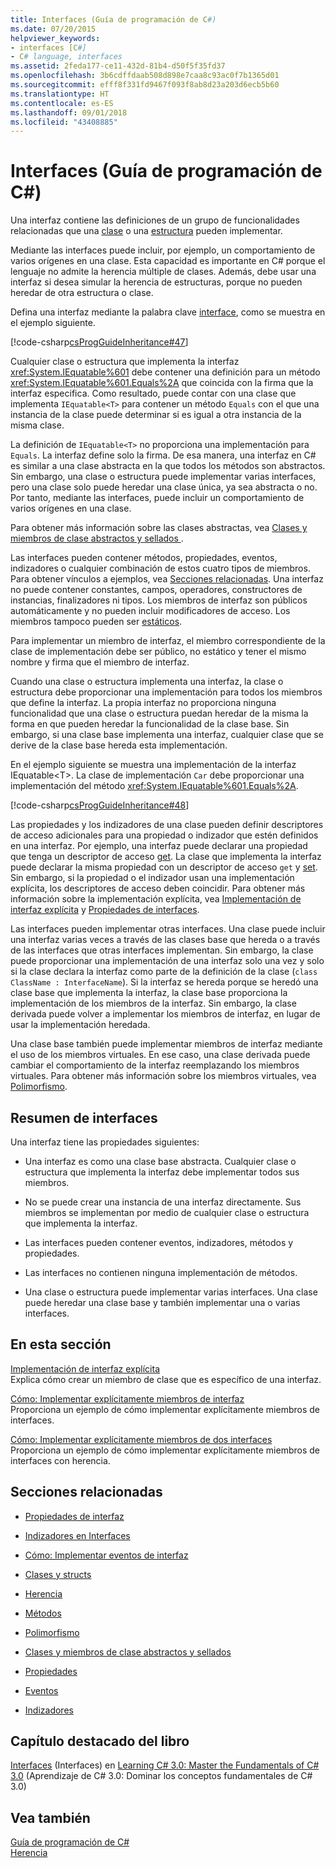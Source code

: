 ```yaml
---
title: Interfaces (Guía de programación de C#)
ms.date: 07/20/2015
helpviewer_keywords:
- interfaces [C#]
- C# language, interfaces
ms.assetid: 2feda177-ce11-432d-81b4-d50f5f35fd37
ms.openlocfilehash: 3b6cdffdaab508d898e7caa8c93ac0f7b1365d01
ms.sourcegitcommit: efff8f331fd9467f093f8ab8d23a203d6ecb5b60
ms.translationtype: HT
ms.contentlocale: es-ES
ms.lasthandoff: 09/01/2018
ms.locfileid: "43408885"
---
```

# <a name="interfaces-c-programming-guide"></a>Interfaces (Guía de programación de C#)
Una interfaz contiene las definiciones de un grupo de funcionalidades relacionadas que una [clase](../../../csharp/language-reference/keywords/class.md) o una [estructura](../../../csharp/language-reference/keywords/struct.md) pueden implementar.  
  
 Mediante las interfaces puede incluir, por ejemplo, un comportamiento de varios orígenes en una clase. Esta capacidad es importante en C# porque el lenguaje no admite la herencia múltiple de clases. Además, debe usar una interfaz si desea simular la herencia de estructuras, porque no pueden heredar de otra estructura o clase.  
  
 Defina una interfaz mediante la palabra clave [interface](../../../csharp/language-reference/keywords/interface.md), como se muestra en el ejemplo siguiente.  
  
 [!code-csharp[csProgGuideInheritance#47](../../../csharp/programming-guide/classes-and-structs/codesnippet/CSharp/interfaces_1.cs)]  
  
 Cualquier clase o estructura que implementa la interfaz <xref:System.IEquatable%601> debe contener una definición para un método <xref:System.IEquatable%601.Equals%2A> que coincida con la firma que la interfaz especifica. Como resultado, puede contar con una clase que implementa `IEquatable<T>` para contener un método `Equals` con el que una instancia de la clase puede determinar si es igual a otra instancia de la misma clase.  
  
 La definición de `IEquatable<T>` no proporciona una implementación para `Equals`. La interfaz define solo la firma. De esa manera, una interfaz en C# es similar a una clase abstracta en la que todos los métodos son abstractos. Sin embargo, una clase o estructura puede implementar varias interfaces, pero una clase solo puede heredar una clase única, ya sea abstracta o no. Por tanto, mediante las interfaces, puede incluir un comportamiento de varios orígenes en una clase.  
  
 Para obtener más información sobre las clases abstractas, vea [Clases y miembros de clase abstractos y sellados ](../../../csharp/programming-guide/classes-and-structs/abstract-and-sealed-classes-and-class-members.md).  
  
 Las interfaces pueden contener métodos, propiedades, eventos, indizadores o cualquier combinación de estos cuatro tipos de miembros. Para obtener vínculos a ejemplos, vea [Secciones relacionadas](../../../csharp/programming-guide/interfaces/index.md#BKMK_RelatedSections). Una interfaz no puede contener constantes, campos, operadores, constructores de instancias, finalizadores ni tipos. Los miembros de interfaz son públicos automáticamente y no pueden incluir modificadores de acceso. Los miembros tampoco pueden ser [estáticos](../../../csharp/language-reference/keywords/static.md).  
  
 Para implementar un miembro de interfaz, el miembro correspondiente de la clase de implementación debe ser público, no estático y tener el mismo nombre y firma que el miembro de interfaz.  
  
 Cuando una clase o estructura implementa una interfaz, la clase o estructura debe proporcionar una implementación para todos los miembros que define la interfaz. La propia interfaz no proporciona ninguna funcionalidad que una clase o estructura puedan heredar de la misma la forma en que pueden heredar la funcionalidad de la clase base. Sin embargo, si una clase base implementa una interfaz, cualquier clase que se derive de la clase base hereda esta implementación.  
  
 En el ejemplo siguiente se muestra una implementación de la interfaz IEquatable<T\>. La clase de implementación `Car` debe proporcionar una implementación del método <xref:System.IEquatable%601.Equals%2A>.  
  
 [!code-csharp[csProgGuideInheritance#48](../../../csharp/programming-guide/classes-and-structs/codesnippet/CSharp/interfaces_2.cs)]  
  
 Las propiedades y los indizadores de una clase pueden definir descriptores de acceso adicionales para una propiedad o indizador que estén definidos en una interfaz. Por ejemplo, una interfaz puede declarar una propiedad que tenga un descriptor de acceso [get](../../../csharp/language-reference/keywords/get.md). La clase que implementa la interfaz puede declarar la misma propiedad con un descriptor de acceso `get` y [set](../../../csharp/language-reference/keywords/set.md). Sin embargo, si la propiedad o el indizador usan una implementación explícita, los descriptores de acceso deben coincidir. Para obtener más información sobre la implementación explícita, vea [Implementación de interfaz explícita](../../../csharp/programming-guide/interfaces/explicit-interface-implementation.md) y [Propiedades de interfaces](../../../csharp/programming-guide/classes-and-structs/interface-properties.md).  
  
 Las interfaces pueden implementar otras interfaces. Una clase puede incluir una interfaz varias veces a través de las clases base que hereda o a través de las interfaces que otras interfaces implementan. Sin embargo, la clase puede proporcionar una implementación de una interfaz solo una vez y solo si la clase declara la interfaz como parte de la definición de la clase (`class ClassName : InterfaceName`). Si la interfaz se hereda porque se heredó una clase base que implementa la interfaz, la clase base proporciona la implementación de los miembros de la interfaz. Sin embargo, la clase derivada puede volver a implementar los miembros de interfaz, en lugar de usar la implementación heredada.  
  
 Una clase base también puede implementar miembros de interfaz mediante el uso de los miembros virtuales. En ese caso, una clase derivada puede cambiar el comportamiento de la interfaz reemplazando los miembros virtuales. Para obtener más información sobre los miembros virtuales, vea [Polimorfismo](../../../csharp/programming-guide/classes-and-structs/polymorphism.md).  
  
## <a name="interfaces-summary"></a>Resumen de interfaces  
 Una interfaz tiene las propiedades siguientes:  
  
-   Una interfaz es como una clase base abstracta. Cualquier clase o estructura que implementa la interfaz debe implementar todos sus miembros.  
  
-   No se puede crear una instancia de una interfaz directamente. Sus miembros se implementan por medio de cualquier clase o estructura que implementa la interfaz.  
  
-   Las interfaces pueden contener eventos, indizadores, métodos y propiedades.  
  
-   Las interfaces no contienen ninguna implementación de métodos.  
  
-   Una clase o estructura puede implementar varias interfaces. Una clase puede heredar una clase base y también implementar una o varias interfaces.  
  
## <a name="in-this-section"></a>En esta sección  
 [Implementación de interfaz explícita](../../../csharp/programming-guide/interfaces/explicit-interface-implementation.md)  
 Explica cómo crear un miembro de clase que es específico de una interfaz.  
  
 [Cómo: Implementar explícitamente miembros de interfaz](../../../csharp/programming-guide/interfaces/how-to-explicitly-implement-interface-members.md)  
 Proporciona un ejemplo de cómo implementar explícitamente miembros de interfaces.  
  
 [Cómo: Implementar explícitamente miembros de dos interfaces](../../../csharp/programming-guide/interfaces/how-to-explicitly-implement-members-of-two-interfaces.md)  
 Proporciona un ejemplo de cómo implementar explícitamente miembros de interfaces con herencia.  
  
##  <a name="BKMK_RelatedSections"></a> Secciones relacionadas  
  
-   [Propiedades de interfaz](../../../csharp/programming-guide/classes-and-structs/interface-properties.md)  
  
-   [Indizadores en Interfaces](../../../csharp/programming-guide/indexers/indexers-in-interfaces.md)  
  
-   [Cómo: Implementar eventos de interfaz](../../../csharp/programming-guide/events/how-to-implement-interface-events.md)  
  
-   [Clases y structs](../../../csharp/programming-guide/classes-and-structs/index.md)  
  
-   [Herencia](../../../csharp/programming-guide/classes-and-structs/inheritance.md)  
  
-   [Métodos](../../../csharp/programming-guide/classes-and-structs/methods.md)  
  
-   [Polimorfismo](../../../csharp/programming-guide/classes-and-structs/polymorphism.md)  
  
-   [Clases y miembros de clase abstractos y sellados](../../../csharp/programming-guide/classes-and-structs/abstract-and-sealed-classes-and-class-members.md)  
  
-   [Propiedades](../../../csharp/programming-guide/classes-and-structs/properties.md)  
  
-   [Eventos](../../../csharp/programming-guide/events/index.md)  
  
-   [Indizadores](../../../csharp/programming-guide/indexers/index.md)  
  
## <a name="featured-book-chapter"></a>Capítulo destacado del libro  
 [Interfaces](https://msdn.microsoft.com/library/orm-9780596521066-01-13.aspx) (Interfaces) en [Learning C# 3.0: Master the Fundamentals of C# 3.0](https://msdn.microsoft.com/library/orm-9780596521066-01.aspx) (Aprendizaje de C# 3.0: Dominar los conceptos fundamentales de C# 3.0)  
  
## <a name="see-also"></a>Vea también  
 [Guía de programación de C#](../../../csharp/programming-guide/index.md)  
 [Herencia](../../../csharp/programming-guide/classes-and-structs/inheritance.md)
